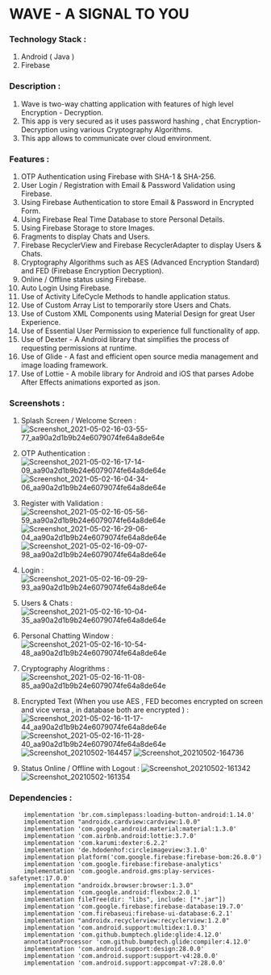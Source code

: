 # WAVE - A SIGNAL TO YOU

### Technology Stack :
1. Android ( Java )
2. Firebase


### Description :
1. Wave is two-way chatting application with features of high level Encryption - Decryption.
2. This app is very secured as it uses password hashing , chat Encryption-Decryption using various Cryptography Algorithms. 
3. This app allows to communicate over cloud environment.

### Features :
1. OTP Authentication using Firebase with SHA-1 & SHA-256.
2. User Login / Registration with Email & Password Validation using Firebase.
3. Using Firebase Authentication to store Email & Password in Encrypted Form.
4. Using Firebase Real Time Database to store Personal Details.
5. Using Firebase Storage to store Images.
6. Fragments to display Chats and Users.
7. Firebase RecyclerView and Firebase RecyclerAdapter to display Users & Chats.
8. Cryptography Algorithms such as AES (Advanced Encryption Standard) and FED (Firebase Encryption Decryption).
9. Online / Offline status using Firebase.
10. Auto Login Using Firebase.
11. Use of Activity LifeCycle Methods to handle application status.
12. Use of Custom Array List to temporarily store Users and Chats.
13. Use of Custom XML Components using Material Design for great User Experience.
14. Use of Essential User Permission to experience full functionality of app.
15. Use of Dexter - A Android library that simplifies the process of requesting permissions at runtime.
16. Use of Glide - A fast and efficient open source media management and image loading framework.
17. Use of Lottie - A mobile library for Android and iOS that parses Adobe After Effects animations exported as json.


### Screenshots :

1. Splash Screen / Welcome Screen :
![Screenshot_2021-05-02-16-03-55-77_aa90a2d1b9b24e6079074fe64a8de64e](https://user-images.githubusercontent.com/47007703/116810500-b7dfb180-ab61-11eb-91a2-c09ef7ca3387.jpg)


2. OTP Authentication :
![Screenshot_2021-05-02-16-17-14-09_aa90a2d1b9b24e6079074fe64a8de64e](https://user-images.githubusercontent.com/47007703/116810551-0d1bc300-ab62-11eb-82cf-be363b494510.jpg)
![Screenshot_2021-05-02-16-04-34-06_aa90a2d1b9b24e6079074fe64a8de64e](https://user-images.githubusercontent.com/47007703/116810557-13aa3a80-ab62-11eb-9e7d-04add60bde45.jpg)


3. Register with Validation :
![Screenshot_2021-05-02-16-05-56-59_aa90a2d1b9b24e6079074fe64a8de64e](https://user-images.githubusercontent.com/47007703/116810580-2ae92800-ab62-11eb-841e-79da1b4d33e6.jpg)
![Screenshot_2021-05-02-16-29-06-04_aa90a2d1b9b24e6079074fe64a8de64e](https://user-images.githubusercontent.com/47007703/116810862-b57e5700-ab63-11eb-9938-963cb38cc5fa.jpg)
![Screenshot_2021-05-02-16-09-07-98_aa90a2d1b9b24e6079074fe64a8de64e](https://user-images.githubusercontent.com/47007703/116810582-2c1a5500-ab62-11eb-8bb6-cd5fc4fb4109.jpg)


4. Login :
![Screenshot_2021-05-02-16-09-29-93_aa90a2d1b9b24e6079074fe64a8de64e](https://user-images.githubusercontent.com/47007703/116810659-b2cf3200-ab62-11eb-8880-e0b40329eaca.jpg)


5. Users & Chats :
![Screenshot_2021-05-02-16-10-04-35_aa90a2d1b9b24e6079074fe64a8de64e](https://user-images.githubusercontent.com/47007703/116810667-bbc00380-ab62-11eb-92f1-752a1fd99bfd.jpg)


6. Personal Chatting Window : 
![Screenshot_2021-05-02-16-10-54-48_aa90a2d1b9b24e6079074fe64a8de64e](https://user-images.githubusercontent.com/47007703/116810706-edd16580-ab62-11eb-9730-aa506cacfb91.jpg)

7. Cryptography Alogrithms :
![Screenshot_2021-05-02-16-11-08-85_aa90a2d1b9b24e6079074fe64a8de64e](https://user-images.githubusercontent.com/47007703/116810722-0477bc80-ab63-11eb-935a-081e94af4c5f.jpg)

8. Encrypted Text (When you use AES , FED becomes encrypted on screen and vice versa , in database both are encrypted )  : 
![Screenshot_2021-05-02-16-11-17-44_aa90a2d1b9b24e6079074fe64a8de64e](https://user-images.githubusercontent.com/47007703/116810735-13f70580-ab63-11eb-80b6-3990af5d0b83.jpg)
![Screenshot_2021-05-02-16-11-28-40_aa90a2d1b9b24e6079074fe64a8de64e](https://user-images.githubusercontent.com/47007703/116810736-15283280-ab63-11eb-8ec2-ec1f73f889ff.jpg)
![Screenshot_20210502-164457](https://user-images.githubusercontent.com/47007703/116811340-71408600-ab66-11eb-8e4a-03ac7a3c2950.png)
![Screenshot_20210502-164736](https://user-images.githubusercontent.com/47007703/116811341-7271b300-ab66-11eb-9a2a-a68467da20f7.png)


9. Status Online / Offline with Logout :
![Screenshot_20210502-161342](https://user-images.githubusercontent.com/47007703/116811367-9503cc00-ab66-11eb-8fca-d26a22bec9c4.png)
![Screenshot_20210502-161354](https://user-images.githubusercontent.com/47007703/116811369-9634f900-ab66-11eb-9bfd-7e5a03900a67.png)


### Dependencies :
```
    implementation 'br.com.simplepass:loading-button-android:1.14.0'
    implementation "androidx.cardview:cardview:1.0.0"
    implementation 'com.google.android.material:material:1.3.0'
    implementation 'com.airbnb.android:lottie:3.7.0'
    implementation 'com.karumi:dexter:6.2.2'
    implementation 'de.hdodenhof:circleimageview:3.1.0'
    implementation platform('com.google.firebase:firebase-bom:26.8.0')
    implementation 'com.google.firebase:firebase-analytics'
    implementation 'com.google.android.gms:play-services-safetynet:17.0.0'
    implementation "androidx.browser:browser:1.3.0"
    implementation 'com.google.android:flexbox:2.0.1'
    implementation fileTree(dir: "libs", include: ["*.jar"])
    implementation 'com.google.firebase:firebase-database:19.7.0'
    implementation 'com.firebaseui:firebase-ui-database:6.2.1'
    implementation "androidx.recyclerview:recyclerview:1.2.0"
    implementation 'com.android.support:multidex:1.0.3'
    implementation 'com.github.bumptech.glide:glide:4.12.0'
    annotationProcessor 'com.github.bumptech.glide:compiler:4.12.0'
    implementation 'com.android.support:design:28.0.0'
    implementation 'com.android.support:support-v4:28.0.0'
    implementation 'com.android.support:appcompat-v7:28.0.0'
```
